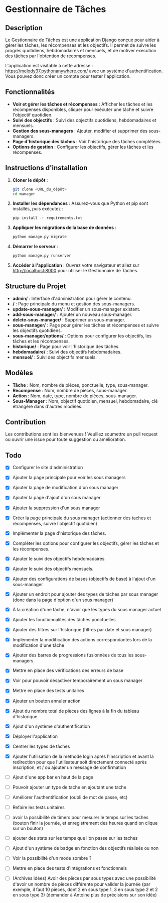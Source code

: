 # Gestionnaire de Tâches

## Description

Le Gestionnaire de Tâches est une application Django conçue pour aider à gérer les tâches, les récompenses et les objectifs. Il permet de suivre les progrès quotidiens, hebdomadaires et mensuels, et de motiver execution des tâches par l'obtention de récompenses.

L'application est visitable à cette adresse : https://melody37.pythonanywhere.com/ avec un système d'authentification.
Vous pouvez donc créer un compte pour tester l'application.

## Fonctionnalités

- **Voir et gérer les tâches et récompenses** : Afficher les tâches et les récompenses disponibles, cliquer pour exécuter une tâche et suivre l'objectif quotidien.
- **Suivi des objectifs** : Suivi des objectifs quotidiens, hebdomadaires et mensuels.
- **Gestion des sous-managers** : Ajouter, modifier et supprimer des sous-managers.
- **Page d'historique des tâches** : Voir l'historique des tâches complétées.
- **Options de gestion** : Configurer les objectifs, gérer les tâches et les récompenses.

## Instructions d'installation

1. **Cloner le dépôt** :

   ```bash
   git clone <URL_du_dépôt>
   cd manager
   ```

2. **Installer les dépendances** :
   Assurez-vous que Python et pip sont installés, puis exécutez :

   ```bash
   pip install -r requirements.txt
   ```

3. **Appliquer les migrations de la base de données** :

   ```bash
   python manage.py migrate
   ```

4. **Démarrer le serveur** :

   ```bash
   python manage.py runserver
   ```

5. **Accéder à l'application** :
   Ouvrez votre navigateur et allez sur [http://localhost:8000](http://localhost:8000) pour utiliser le Gestionnaire de Tâches.

## Structure du Projet

- **admin/** : Interface d'administration pour gérer le contenu.
- **/** : Page principale du menu et gestion des sous-managers.
- **update-sous-manager/** : Modifier un sous-manager existant.
- **add-sous-manager/** : Ajouter un nouveau sous-manager.
- **delete-sous-manager/** : Supprimer un sous-manager.
- **sous-manager/** : Page pour gérer les tâches et récompenses et suivre les objectifs quotidiens.
- **sous-manager/options/** : Options pour configurer les objectifs, les tâches et les récompenses.
- **historique/** : Page pour voir l'historique des tâches.
- **hebdomadaire/** : Suivi des objectifs hebdomadaires.
- **mensuel/** : Suivi des objectifs mensuels.

## Modèles

- **Tâche** : Nom, nombre de pièces, ponctuelle, type, sous-manager.
- **Récompense** : Nom, nombre de pièces, sous-manager.
- **Action** : Nom, date, type, nombre de pièces, sous-manager.
- **Sous-Manager** : Nom, objectif quotidien, mensuel, hebdomadaire, clé étrangère dans d'autres modèles.

## Contribution

Les contributions sont les bienvenues ! Veuillez soumettre un pull request ou ouvrir une issue pour toute suggestion ou amélioration.

## Todo

- [x] Configurer le site d'administration
- [x] Ajouter la page principale pour voir les sous managers
- [x] Ajouter la page de modification d'un sous manager
- [x] Ajouter la page d'ajout d'un sous manager
- [x] Ajouter la suppression d'un sous manager
- [x] Créer la page principale du sous manager (actionner des taches et récompenses, suivre l'objectif quotidien)
- [x] Implémenter la page d'historique des tâches.
- [x] Compléter les options pour configurer les objectifs, gérer les tâches et les récompenses.
- [x] Ajouter le suivi des objectifs hebdomadaires.
- [x] Ajouter le suivi des objectifs mensuels.
- [x] Ajouter des configurations de bases (objectifs de base) à l'ajout d'un sous-manager
- [x] Ajouter un endroit pour ajouter des types de tâches par sous manager (donc dans la page d'option d'un sous manager)
- [x] À la création d'une tâche, n'avoir que les types du sous manager actuel
- [x] Ajouter les fonctionnalités des tâches ponctuelles
- [x] Ajouter des filtres sur l'historique (filtres par date et sous manager)
- [x] Implémenter la modification des actions correspondantes lors de la modification d'une tâche
- [x] Ajouter des barres de progressions fusionnées de tous les sous-managers
- [x] Mettre en place des vérifications des erreurs de base
- [x] Voir pour pouvoir désactiver temporairement un sous manager
- [x] Mettre en place des tests unitaires
- [x] Ajouter un bouton annuler action
- [x] Ajout du nombre total de pièces des lignes à la fin du tableau d'historique
- [x] Ajout d'un système d'authentification
- [x] Déployer l'application
- [x] Centrer les types de tâches
- [x] Ajouter l'utilisation de la méthode login après l'inscription et avant la redirection pour que l'utilisateur soit directement connecté après inscription, et / ou ajouter un message de confirmation
- [ ] Ajout d'une app bar en haut de la page
- [ ] Pouvoir ajouter un type de tache en ajoutant une tache
- [ ] Améliorer l'authentification (oubli de mot de passe, etc)
- [ ] Refaire les tests unitaires
- [ ] avoir la possibilité de timers pour mesurer le temps sur les taches (bouton finir la journée, et enregistrement des heures quand on clique sur un bouton)
- [ ] ajouter des stats sur les temps que l'on passe sur les taches
- [ ] Ajout d'un système de badge en fonction des objectifs réalisés ou non
- [ ] Voir la possibilité d'un mode sombre ?
- [ ] Mettre en place des tests d'intégrations et fonctionnels

- [ ] (Archives idées) Avoir des pièces par sous types avec une possibilité d'avoir un nombre de pièces différente pour valider la journée (par exemple, il faut 10 pièces, dont 2 en sous type 1, 3 en sous type 2 et 2 en sous type 3) (demander à Antoine plus de précisions sur son idée)